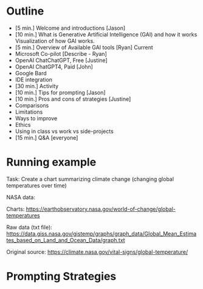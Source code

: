 
# Outline

- [5 min.] Welcome and introductions [Jason]
- [10 min.] What is Generative Artificial Intelligence (GAI) and how it works
Visualization of how GAI works.
- [5 min.] Overview of Available GAI tools [Ryan]
Current
- Microsoft Co-pilot [Describe - Ryan]
- OpenAI ChatChatGPT, Free [Justine]
- OpenAI ChatGPT4, Paid [John]
- Google Bard
- IDE integration
- [30 min.] Activity
- [10 min.] Tips for prompting [Jason]
- [10 min.] Pros and cons of strategies [Justine]
- Comparisons
- Limitations
- Ways to improve
- Ethics
- Using in class vs work vs side-projects
- [15 min.] Q&A [everyone]

# Running example

Task: Create a chart summarizing climate change (changing global temperatures over time)

NASA data:

Charts:
https://earthobservatory.nasa.gov/world-of-change/global-temperatures

Raw data (txt file):
https://data.giss.nasa.gov/gistemp/graphs/graph_data/Global_Mean_Estimates_based_on_Land_and_Ocean_Data/graph.txt

Original source:
https://climate.nasa.gov/vital-signs/global-temperature/

# Prompting Strategies


